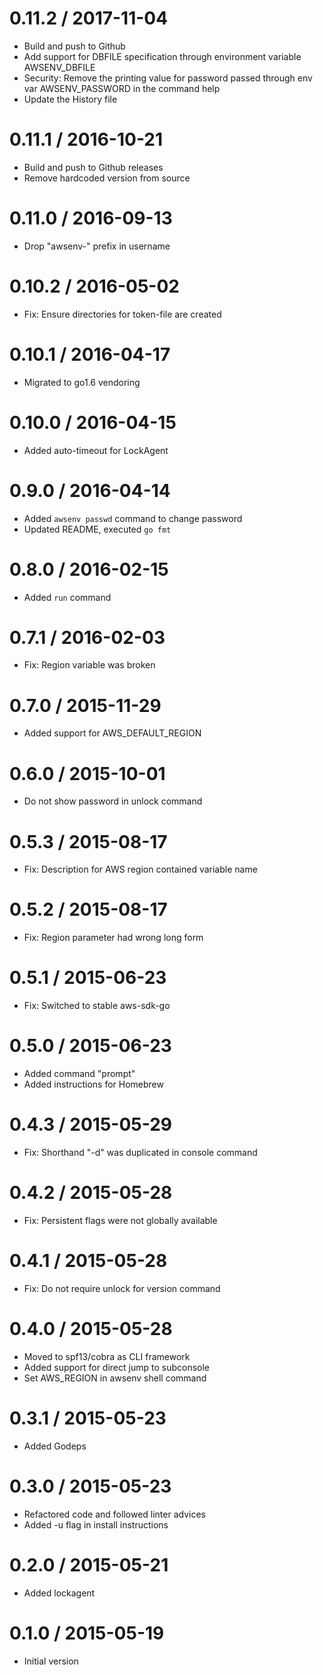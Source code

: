 # 0.11.2 / 2017-11-04

  * Build and push to Github
  * Add support for DBFILE specification through environment variable AWSENV_DBFILE
  * Security: Remove the printing value for password passed through env var AWSENV_PASSWORD in the command help
  * Update the History file

# 0.11.1 / 2016-10-21

  * Build and push to Github releases
  * Remove hardcoded version from source

# 0.11.0 / 2016-09-13

  * Drop &#34;awsenv-&#34; prefix in username

# 0.10.2 / 2016-05-02

  * Fix: Ensure directories for token-file are created


0.10.1 / 2016-04-17
==================

  * Migrated to go1.6 vendoring

0.10.0 / 2016-04-15
==================

  * Added auto-timeout for LockAgent

0.9.0 / 2016-04-14
==================

  * Added `awsenv passwd` command to change password
  * Updated README, executed `go fmt`

0.8.0 / 2016-02-15
==================

  * Added `run` command

0.7.1 / 2016-02-03
==================

  * Fix: Region variable was broken

0.7.0 / 2015-11-29
==================

  * Added support for AWS\_DEFAULT\_REGION

0.6.0 / 2015-10-01
==================

  * Do not show password in unlock command

0.5.3 / 2015-08-17
==================

  * Fix: Description for AWS region contained variable name

0.5.2 / 2015-08-17
==================

  * Fix: Region parameter had wrong long form

0.5.1 / 2015-06-23
==================

  * Fix: Switched to stable aws-sdk-go

0.5.0 / 2015-06-23
==================

  * Added command &#34;prompt&#34;
  * Added instructions for Homebrew

0.4.3 / 2015-05-29
==================

  * Fix: Shorthand &#34;-d&#34; was duplicated in console command

0.4.2 / 2015-05-28
==================

  * Fix: Persistent flags were not globally available

0.4.1 / 2015-05-28
==================

  * Fix: Do not require unlock for version command

0.4.0 / 2015-05-28
==================

  * Moved to spf13/cobra as CLI framework
  * Added support for direct jump to subconsole
  * Set AWS\_REGION in awsenv shell command

0.3.1 / 2015-05-23
==================

  * Added Godeps

0.3.0 / 2015-05-23
==================

  * Refactored code and followed linter advices
  * Added -u flag in install instructions

0.2.0 / 2015-05-21
==================

  * Added lockagent

0.1.0 / 2015-05-19
==================

  * Initial version

